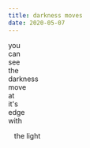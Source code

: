 ```yaml
---
title: darkness moves
date: 2020-05-07
---
```


you  
can  
see  
the  
darkness  
move  
at  
it's  
edge  
with  

&nbsp;&nbsp;&nbsp;the light    
